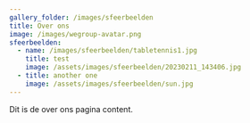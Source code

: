 ```yaml
---
gallery_folder: /images/sfeerbeelden
title: Over ons
image: /images/wegroup-avatar.png
sfeerbeelden:
  - name: /images/sfeerbeelden/tabletennis1.jpg
    title: test
    image: /assets/images/sfeerbeelden/20230211_143406.jpg
  - title: another one
    image: /assets/images/sfeerbeelden/sun.jpg
---
```

Dit is de over ons pagina content.

